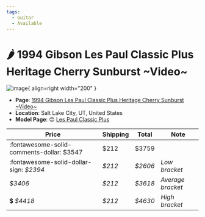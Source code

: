 ```yaml
---
tags:
  - Guitar
  - Available
---
```


# :hot_pepper: 1994 Gibson Les Paul Classic Plus Heritage Cherry Sunburst ~Video~

![image](https://rvb-img.reverb.com/image/upload/s--PmKSYhgc--/a_0/t_card-square/v1697272429/ywrxisc8fy9btzbi5lnu.jpg){ align=right width="200" }

* **Page**: [1994 Gibson Les Paul Classic Plus Heritage Cherry Sunburst ~Video~](https://reverb.com/ca/item/74543982-1994-gibson-les-paul-classic-plus-heritage-cherry-sunburst-video)
* **Location**: Salt Lake City, UT, United States
* **Model Page**: :heart_eyes: [Les Paul Classic Plus](../../Models/les-paul-classic-plus.md)


| Price | Shipping  | Total | Note    |
|-------|-----------|-------|---------|
| :fontawesome-solid-comments-dollar: $3547 | $212 | $3759 | |
| :fontawesome-solid-dollar-sign: _$2394_ | _$212_ | _$2606_ | _Low bracket_ |
| _$3406_ | _$212_ | _$3618_ | _Average bracket_ |
| :heavy_dollar_sign: _$4418_ | _$212_ | _$4630_ | _High bracket_ |
